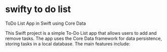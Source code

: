 # swifty to do list

ToDo List App in Swift using Core Data

This Swift project is a simple To-Do List app that allows users to add and remove tasks. The app uses the Core Data framework for data persistence, storing tasks in a local database. The main features include:

